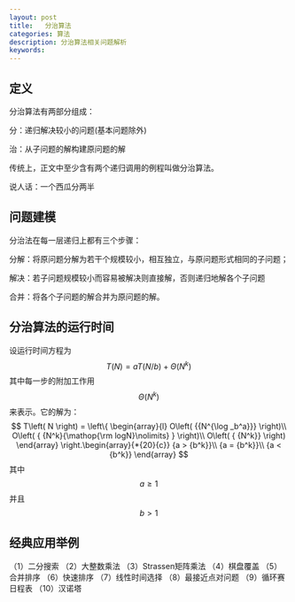 ```yaml
---
layout: post
title:   分治算法
categories: 算法
description: 分治算法相关问题解析
keywords: 
---
```



## 定义

分治算法有两部分组成：

分：递归解决较小的问题(基本问题除外)

治：从子问题的解构建原问题的解

传统上，正文中至少含有两个递归调用的例程叫做分治算法。

说人话：一个西瓜分两半

## 问题建模

分治法在每一层递归上都有三个步骤：

 分解：将原问题分解为若干个规模较小，相互独立，与原问题形式相同的子问题；

 解决：若子问题规模较小而容易被解决则直接解，否则递归地解各个子问题

 合并：将各个子问题的解合并为原问题的解。



## 分治算法的运行时间

设运行时间方程为
$$
T\left( N \right) = aT\left( {N/b} \right) + \Theta \left( {N^k} \right)
$$
其中每一步的附加工作用
$$
\Theta \left( {N^k} \right)
$$
来表示。它的解为：
$$
T\left( N \right) = \left\{ \begin{array}{l}
O\left( {{N^{\log _b^a}}} \right)\\
O\left( { {N^k}{\mathop{\rm logN}\nolimits} } \right)\\
O\left( { {N^k}} \right)
\end{array} \right.\begin{array}{*{20}{c}}
{a > {b^k}}\\
{a = {b^k}}\\
{a < {b^k}}
\end{array}
$$
其中
$$
a \ge 1
$$
并且
$$
b > 1
$$


## 经典应用举例

（1）二分搜索 （2）大整数乘法 （3）Strassen矩阵乘法 （4）棋盘覆盖 （5）合并排序 （6）快速排序 （7）线性时间选择 （8）最接近点对问题 （9）循环赛日程表 （10）汉诺塔





